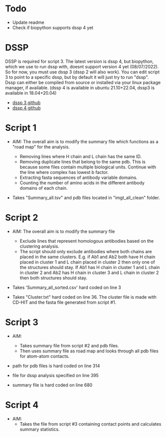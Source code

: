 # Todo

- Update readme
- Check if biopython supports dssp 4 yet

# DSSP
DSSP is required for script 3. The latest version is dssp 4, but biopython, which we use to run dssp with, doesnt support version 4 yet (08/07/2022). So for now, you must use dssp 3 (dssp 2 will also work). You can edit script 3 to point to a specific dssp, but by default it will just try to run "dssp".  
Dssp can either be compiled from source or installed via your linux package manager, if available. (dssp 4 is available in ubuntu 21.10+22.04, dssp3 is available in 18.04+20.04)
- [dssp 3 github](https://github.com/cmbi/dssp)
- [dssp 4 github](https://github.com/PDB-REDO/dssp)

# Script 1

- AIM: The overall aim is to modify the summary file which functions as a "road map" for the analysis.
	- Removing lines where H chain and L chain has the same ID.
	- Removing duplicate lines that belong to the same pdb. This is because some files contain multiple biological units. Continue with the line where complex has lowest b factor.
	- Extracting fasta sequences of antibody variable domains.
	- Counting the number of amino acids in the different antibody domains of each chain.

- Takes "Summary_all.tsv" and pdb files located in "imgt_all_clean" folder.

# Script 2

- AIM: The overall aim is to modify the summary file
	- Exclude lines that represent homologous antibodies based on the clustering analysis.
	- The script should only exclude antibodies where both chains are placed in the same clusters. E.g. if Ab1 and Ab2 both have H chain placed in cluster 1 and L chain placed in cluster 2 then only one of the structures should stay. If Ab1 has H chain in cluster 1 and L chain in cluster 2 and Ab2 has H chain in cluster 3 and L chain in cluster 2 then both structures should stay.

- Takes 'Summary_all_sorted.csv' hard coded on line 3
- Takes "Cluster.txt" hard coded on line 36. The cluster file is made with CD-HIT and the fasta file generated from script #1.

# Script 3

- AIM:
	- Takes summary file from script #2 and pdb files. 
    - Then uses summary file as road map and looks through all pdb files for atom-atom contacts.

- path for pdb files is hard coded on line 314
- file for dssp analysis specified on line 395
- summary file is hard coded on line 680

# Script 4
- AIM:
	- Takes the file from script #3 containing contact points and calculates summary statistics. 

  
